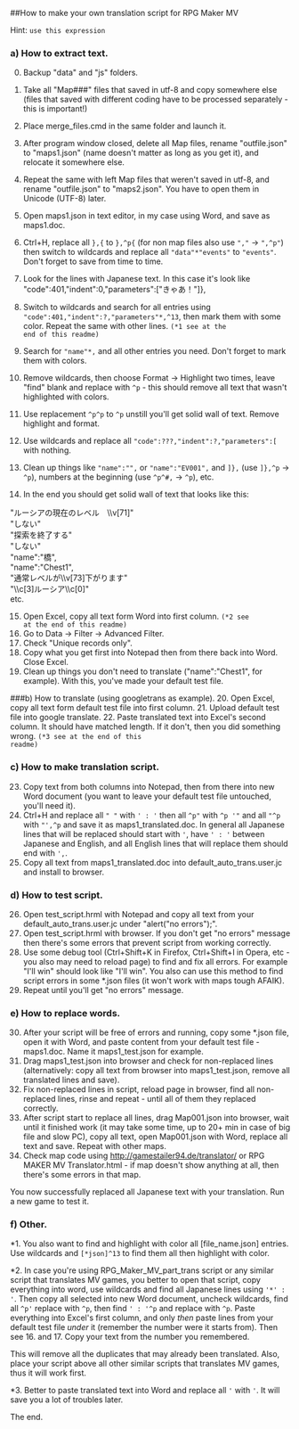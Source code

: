 ##How to make your own translation script for RPG Maker MV
>
Hint: <code>use this expression</code>


### a) How to extract text.
0. Backup "data" and "js" folders.
1. Take all "Map###" files that saved in utf-8 and copy somewhere else (files that saved with different coding have to be processed separately - this is important!) 
2. Place merge_files.cmd in the same folder and launch it.
3. After program window closed, delete all Map files, rename "outfile.json" to "maps1.json" (name doesn't matter as long as you get it), and relocate it somewhere else.
4. Repeat the same with left Map files that weren't saved in utf-8, and rename "outfile.json" to "maps2.json". You have to open them in Unicode (UTF-8) later.


5. Open maps1.json in text editor, in my case using Word, and save as maps1.doc.
6. Ctrl+H, replace all <code>},{</code> to <code>},^p{</code> (for non map files also use <code>","</code> -> <code>",^p"</code>) then switch to wildcards and replace all <code>"data"*"events"</code> to <code>"events"</code>. Don't forget to save from time to time.
7. Look for the lines with Japanese text. In this case it's look like "code":401,"indent":0,"parameters":["きゃあ！"]},
8. Switch to wildcards and search for all entries using <code>"code":401,"indent":?,"parameters"\*,^13</code>, then mark them with some color. Repeat the same with other lines. <code>(*1 see at the end of this readme)</code>
9. Search for <code>"name"*,</code> and all other entries you need. Don't forget to mark them with colors.


10. Remove wildcards, then choose Format -> Highlight two times, leave "find" blank and replace with <code>^p</code> - this should remove all text that wasn't highlighted with colors.
11. Use replacement <code>^p^p</code> to <code>^p</code> unstill you'll get solid wall of text. Remove highlight and format.
12. Use wildcards and replace all <code>"code":???,"indent":?,"parameters":\[</code> with nothing.
13. Clean up things like <code>"name":"",</code> or <code>"name":"EV001",</code> and <code>]},</code> (use <code>]},^p</code> -> <code>^p</code>), numbers at the beginning (use <code>^p^#,</code> -> <code>^p</code>), etc.
14. In the end you should get solid wall of text that looks like this:
<p>"ルーシアの現在のレベル　\\v[71]"<br>
"しない"<br>
"探索を終了する"<br>
"しない"<br>
"name":"橋",<br>
"name":"Chest1",<br>
"通常レベルが\\v[73]下がります"<br>
"\\c[3]ルーシア\\c[0]"<br>
etc.


15. Open Excel, copy all text form Word into first column. <code>(*2 see at the end of this readme)</code>
16. Go to Data -> Filter -> Advanced Filter.
17. Check "Unique records only".
18. Copy what you get first into Notepad then from there back into Word. Close Excel.
19. Clean up things you don't need to translate ("name":"Chest1", for example).
With this, you've made your default test file.


###b) How to translate (using googletrans as example).
20. Open Excel, copy all text form default test file into first column.
21. Upload default test file into google translate.
22. Paste translated text into Excel's second column. It should have matched length. If it don't, then you did something wrong. <code>(*3 see at the end of this readme)</code>


### c) How to make translation script.
23. Copy text from both columns into Notepad, then from there into new Word document (you want to leave your default test file untouched, you'll need it).
24. Ctrl+H and replace all <code>" "</code> with <code>' : '</code> then all <code>^p"</code> with <code>^p        '"</code> and all <code>"^p</code> with <code>"',^p</code> and save it as maps1_translated.doc. In general all Japanese lines that will be replaced should start with <code>'</code>, have <code>' : '</code> between Japanese and English, and all English lines that will replace them should end with <code>',</code>.
25. Copy all text from maps1_translated.doc into default_auto_trans.user.jc and install to browser.


### d) How to test script.
26. Open test_script.hrml with Notepad and copy all text from your default_auto_trans.user.jc under "alert("no errors");".
27. Open test_script.hrml with browser. If you don't get "no errors" message then there's some errors that prevent script from working correctly.
28. Use some debug tool (Ctrl+Shift+K in Firefox, Ctrl+Shift+I in Opera, etc - you also may need to reload page) to find and fix all errors. For example "I'll win" should look like "I\'ll win". You also can use this method to find script errors in some \*.json files (it won't work with maps tough AFAIK).
29. Repeat until you'll get "no errors" message.


### e) How to replace words.
30. After your script will be free of errors and running, copy some \*.json file, open it with Word, and paste content from your default test file - maps1.doc. Name it maps1_test.json for example.
31. Drag maps1_test.json into browser and check for non-replaced lines (alternatively: copy all text from browser into maps1_test.json, remove all translated lines and save).
32. Fix non-replaced lines in script, reload page in browser, find all non-replaced lines, rinse and repeat - until all of them they replaced correctly.
33. After script start to replace all lines, drag Map001.json into browser, wait until it finished work (it may take some time, up to 20+ min in case of big file and slow PC), copy all text, open Map001.json with Word, replace all text and save. Repeat with other maps.
34. Check map code using http://gamestailer94.de/translator/ or RPG MAKER MV Translator.html - if map doesn't show anything at all, then there's some errors in that map.


You now successfully replaced all Japanese text with your translation. Run a new game to test it.


### f) Other.
\*1. You also want to find and highlight with color all [file_name.json] entries. Use wildcards and <code>\[*json\]^13</code> to find them all then highlight with color.


\*2.  In case you're using RPG_Maker_MV_part_trans script or any similar script that translates MV games, you better to open that script, copy everything into word, use wildcards and find all Japanese lines using <code>'\*' : '</code>. Then copy all selected into new Word document, uncheck wildcards, find all <code>^p'</code> replace with <code>^p</code>, then find <code>' : '^p</code> and replace with <code>^p</code>. Paste everything into Excel's first column, and only *then* paste lines from your default test file *under* it (remember the number were it starts from). Then see 16. and 17. Copy your text from the number you remembered.

This will remove all the duplicates that may already been translated. Also, place your script above all other similar scripts that translates MV games, thus it will work first.


\*3. Better to paste translated text into Word and replace all <code>'</code> with <code>\'</code>. It will save you a lot of troubles later.

The end.
